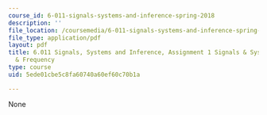 ```yaml
---
course_id: 6-011-signals-systems-and-inference-spring-2018
description: ''
file_location: /coursemedia/6-011-signals-systems-and-inference-spring-2018/5ede01cbe5c8fa60740a60ef60c70b1a_MIT6_011S18ps1.pdf
file_type: application/pdf
layout: pdf
title: 6.011 Signals, Systems and Inference, Assignment 1 Signals & Systems in Time
  & Frequency
type: course
uid: 5ede01cbe5c8fa60740a60ef60c70b1a

---
```

None